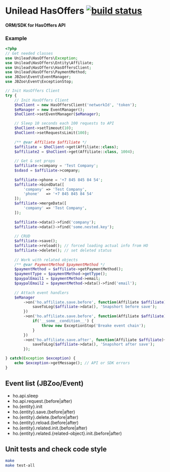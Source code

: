 # Unilead HasOffers     [![build status](http://code.unilead.net/unilead/hasoffers/badges/master/build.svg)](http://code.unilead.net/unilead/hasoffers/commits/master)

#### ORM/SDK for HasOffers API

### Example

```php
<?php
// Get needed classes
use Unilead\HasOffers\Exception;
use Unilead\HasOffers\Entity\Affiliate;
use Unilead\HasOffers\HasOffersClient;
use Unilead\HasOffers\PaymentMethod;
use JBZoo\Event\EventManager;
use JBZoo\Event\ExceptionStop;

// Init HasOffers Client
try {
    // Init HasOffers Client
    $hoClient = new HasOffersClient('networkId', 'token');
    $eManager = new EventManager();
    $hoClient->setEventManager($eManager);

    // Sleep 10 seconds each 100 requests to API
    $hoClient->setTimeout(10);
    $hoClient->setRequestsLimit(100);
    
    /** @var Affiliate $affiliate */
    $affiliate = $hoClient->get(Affiliate::class);
    $affiliate2 = $hoClient->get(Affiliate::class, 1004);
    
    // Get & set props
    $affiliate->company = 'Test Company';
    $sdasd = $affiliate->company;
    
    $affiliate->phone = '+7 845 845 84 54';
    $affiliate->bindData([
        'company' => 'Test Company',
        'phone'   => '+7 845 845 84 54'
    ]);
    $affiliate->mergeData([
        'company' => 'Test Company',
    ]);
    
    $affiliate->data()->find('company');
    $affiliate->data()->find('some.nested.key');
    
    // CRUD
    $affiliate->save();
    $affiliate->reload(); // forced loading actual info from HO
    $affiliate->delete(); // set deleted status
    
    // Work with related objects
    /** @var PaymentMethod $paymentMethod */
    $paymentMethod = $affiliate->getPaymentMethod();
    $paymentType = $paymentMethod->getType(); 
    $paypalEmail1 = $paymentMethod->email; 
    $paypalEmail2 = $paymentMethod->data()->find('email');
    
    // Attach event handlers
    $eManager
        ->on('ho.affiliate.save.before', function(Affiliate $affiliate){
            saveToLog($affiliate->data(), 'Snapshort before save');
        })
        ->on('ho.affiliate.save.before', function(Affiliate $affiliate){
            if('__some__condition__') {
                throw new ExceptionStop('Breake event chain');
            }
        })
        ->on('ho.affiliate.save.after', function(Affiliate $affiliate){
            saveToLog($affiliate->data(), 'Snapshort after save');
        });

} catch(Exception $exception) {
    echo $exception->getMessage(); // API or SDK errors
}

```

## Event list (JBZoo/Event) 
 - ho.api.sleep    
 - ho.api.request.(before|after)
 - ho.{entity}.init
 - ho.{entity}.save.(before|after)
 - ho.{entity}.delete.(before|after)
 - ho.{entity}.reload.(before|after)
 - ho.{entity}.related.init.(before|after)
 - ho.{entity}.related.{related-object}.init.(before|after)


## Unit tests and check code style
```sh
make
make test-all
```
